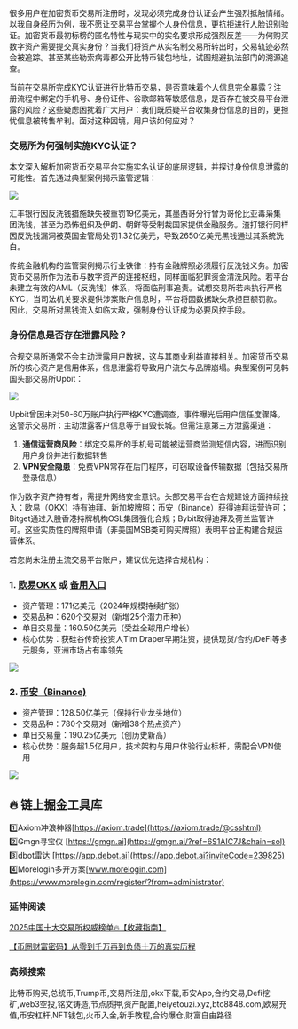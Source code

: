 很多用户在加密货币交易所注册时，发现必须完成身份认证会产生强烈抵触情绪。以我自身经历为例，我不愿让交易平台掌握个人身份信息，更抗拒进行人脸识别验证。加密货币最初标榜的匿名特性与现实中的实名要求形成强烈反差——为何购买数字资产需要提交真实身份？当我们将资产从实名制交易所转出时，交易轨迹必然会被追踪。甚至某些勒索病毒都公开比特币钱包地址，试图规避执法部门的溯源追查。

当前在交易所完成KYC认证进行比特币交易，是否意味着个人信息完全暴露？注册流程中绑定的手机号、身份证件、谷歌邮箱等敏感信息，是否存在被交易平台泄露的风险？这些疑虑困扰着广大用户：我们既质疑平台收集身份信息的目的，更担忧信息被转售牟利。面对这种困境，用户该如何应对？

### 交易所为何强制实施KYC认证？

本文深入解析加密货币交易平台实施实名认证的底层逻辑，并探讨身份信息泄露的可能性。首先通过典型案例揭示监管逻辑：

[![](https://307e939.webp.li/20250415173634650.png)](https://btc8848.com/top-10-exchanges)

汇丰银行因反洗钱措施缺失被重罚19亿美元，其墨西哥分行曾为哥伦比亚毒枭集团洗钱，甚至为恐怖组织及伊朗、朝鲜等受制裁国家提供金融服务。渣打银行同样因反洗钱漏洞被英国金管局处罚1.32亿美元，导致2650亿美元黑钱通过其系统洗白。

传统金融机构的监管案例揭示行业铁律：持有金融牌照必须履行反洗钱义务。加密货币交易所作为法币与数字资产的连接枢纽，同样面临犯罪资金清洗风险。若平台未建立有效的AML（反洗钱）体系，将面临刑事追责。试想交易所若未执行严格KYC，当司法机关要求提供涉案账户信息时，平台将因数据缺失承担巨额罚款。因此，交易所对黑钱流入如临大敌，强制身份认证成为必要风控手段。

### 身份信息是否存在泄露风险？

合规交易所通常不会主动泄露用户数据，这与其商业利益直接相关。加密货币交易所的核心资产是信用体系，信息泄露将导致用户流失与品牌崩塌。典型案例可见韩国头部交易所Upbit：

[![](https://307e939.webp.li/20250415173710326.png)](https://btc8848.com/top-10-exchanges)

Upbit曾因未对50-60万账户执行严格KYC遭调查，事件曝光后用户信任度骤降。这警示交易所：主动泄露客户信息等于自毁长城。但需注意第三方泄露渠道：

1. **通信运营商风险**：绑定交易所的手机号可能被运营商监测短信内容，进而识别用户身份并进行数据转售
2. **VPN安全隐患**：免费VPN常存在后门程序，可窃取设备传输数据（包括交易所登录信息）

作为数字资产持有者，需提升网络安全意识。头部交易平台在合规建设方面持续投入：欧易（OKX）持有迪拜、新加坡牌照；币安（Binance）获得迪拜运营许可；Bitget通过入股香港持牌机构OSL集团强化合规；Bybit取得迪拜及荷兰监管许可。这些实质性的牌照申请（非美国MSB类可购买牌照）表明平台正构建合规运营体系。

若您尚未注册主流交易平台账户，建议优先选择合规机构：
### 1. [欧易OKX](https://www.okx.com/zh-hans/join/74873351) 或 [备用入口](https://www.chouyi.world/zh-hans/join/18639032) 
- 资产管理：171亿美元（2024年规模持续扩张）
- 交易品种：620个交易对（新增25个潜力币种）
- 单日交易量：160.50亿美元（受益全球用户增长）
- 核心优势：获硅谷传奇投资人Tim Draper早期注资，提供现货/合约/DeFi等多元服务，亚洲市场占有率领先

[![](https://fe095ec.webp.li/top-10-exchanges-001.jpg)](https://www.chouyi.world/zh-hans/join/18639032)

### 2. [币安（Binance)](https://accounts.binance.com/zh-CN/register?ref=36457687)
- 资产管理：128.50亿美元（保持行业龙头地位）
- 交易品种：780个交易对（新增38个热点资产）
- 单日交易量：190.25亿美元（创历史新高）
- 核心优势：服务超1.5亿用户，技术架构与用户体验行业标杆，需配合VPN使用

[![](https://fe095ec.webp.li/top-10-exchanges-002.jpg)](https://accounts.binance.com/zh-CN/register?ref=36457687)

## 🔥 链上掘金工具库
1️⃣Axiom冲浪神器[https://axiom.trade](https://axiom.trade/@csshtml)  
2️⃣Gmgn寻宝仪 [https://gmgn.ai](https://gmgn.ai/?ref=6S1AIC7J&chain=sol)  
3️⃣dbot雷达 [https://app.debot.ai](https://app.debot.ai?inviteCode=239825)  
4️⃣Morelogin多开方案[www.morelogin.com](https://www.morelogin.com/register/?from=administrator)  

### 延伸阅读
[2025中国十大交易所权威榜单🔥【收藏指南】](https://btc8848.com/top-10-exchanges/)

[【币圈财富密码】从零到千万再到负债十万的真实历程](https://heiyetouzi.xyz/biquanstory001/)

### 高频搜索
比特币购买,总统币,Trump币,交易所注册,okx下载,币安App,合约交易,Defi挖矿,web3空投,铭文铸造,节点质押,资产配置,heiyetouzi.xyz,btc8848.com,欧易充值,币安杠杆,NFT钱包,火币入金,新手教程,合约爆仓,财富自由路径